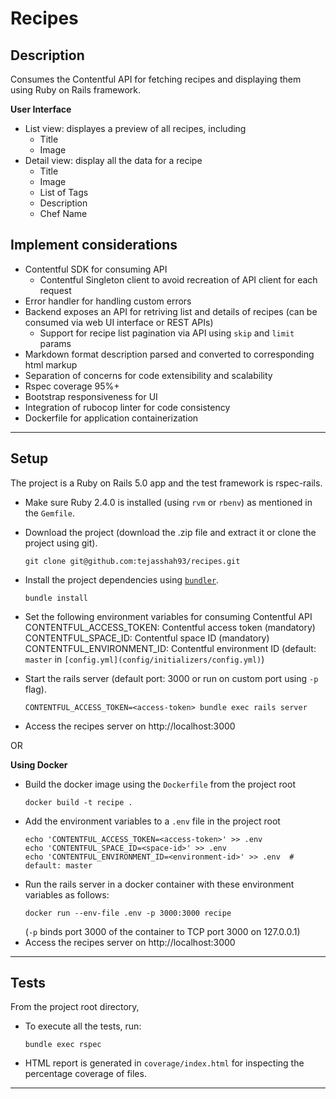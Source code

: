 # Recipes

## Description

Consumes the Contentful API for fetching recipes and displaying them using Ruby on Rails framework.

**User Interface**
- List view: displayes a preview of all recipes, including
  - Title
  - Image
- Detail view: display all the data for a recipe
  - Title
  - Image
  - List of Tags
  - Description
  - Chef Name

## Implement considerations
- Contentful SDK for consuming API
  - Contentful Singleton client to avoid recreation of API client for each request
- Error handler for handling custom errors
- Backend exposes an API for retriving list and details of recipes (can be consumed via web UI interface or REST APIs)
  - Support for recipe list pagination via API using `skip` and `limit` params
- Markdown format description parsed and converted to corresponding html markup
- Separation of concerns for code extensibility and scalability
- Rspec coverage 95%+
- Bootstrap responsiveness for UI
- Integration of rubocop linter for code consistency
- Dockerfile for application containerization

---
## Setup

The project is a Ruby on Rails 5.0 app and the test framework is rspec-rails.

- Make sure Ruby 2.4.0 is installed (using `rvm` or `rbenv`) as mentioned in the `Gemfile`.
- Download the project (download the .zip file and extract it or clone the project using git).

  ```
  git clone git@github.com:tejasshah93/recipes.git
  ```
- Install the project dependencies using [`bundler`](https://bundler.io/).

  ```
  bundle install
  ```
- Set the following environment variables for consuming Contentful API
  CONTENTFUL_ACCESS_TOKEN: Contentful access token (mandatory)
  CONTENTFUL_SPACE_ID: Contentful space ID (mandatory)
  CONTENTFUL_ENVIRONMENT_ID: Contentful environment ID (default: `master` in `[config.yml](config/initializers/config.yml)`)
- Start the rails server (default port: 3000 or run on custom port using `-p` flag).
  ```
  CONTENTFUL_ACCESS_TOKEN=<access-token> bundle exec rails server
  ```
- Access the recipes server on http://localhost:3000

OR

**Using Docker**

- Build the docker image using the `Dockerfile` from the project root
  ```
  docker build -t recipe .
  ```
- Add the environment variables to a `.env` file in the project root
  ```
  echo 'CONTENTFUL_ACCESS_TOKEN=<access-token>' >> .env
  echo 'CONTENTFUL_SPACE_ID=<space-id>' >> .env
  echo 'CONTENTFUL_ENVIRONMENT_ID=<environment-id>' >> .env  # default: master
  ```
- Run the rails server in a docker container with these environment variables as follows:
  ```
  docker run --env-file .env -p 3000:3000 recipe
  ```
  (`-p` binds port 3000 of the container to TCP port 3000 on 127.0.0.1)
- Access the recipes server on http://localhost:3000

---

## Tests

From the project root directory,
- To execute all the tests, run:
  ```
  bundle exec rspec
  ```
- HTML report is generated in `coverage/index.html` for inspecting the percentage coverage of files.

---